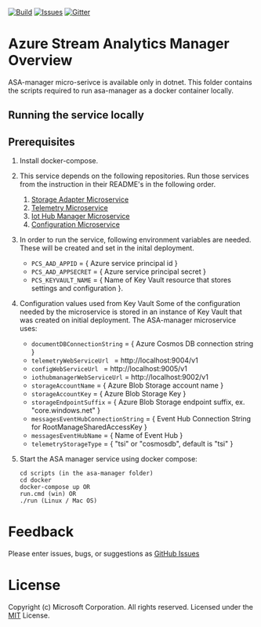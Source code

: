 [![Build][build-badge]][build-url]
[![Issues][issues-badge]][issues-url]
[![Gitter][gitter-badge]][gitter-url]

# Azure Stream Analytics Manager Overview

ASA-manager micro-serivce is available only in dotnet. This folder contains the scripts required to run asa-manager as a docker container locally.

## Running the service locally

## Prerequisites

1. Install docker-compose.
2. This service depends on the following repositories. Run those services from the instruction in their README's in the following order.

    1. [Storage Adapter Microservice](https://github.com/Azure/remote-monitoring-services-dotnet/tree/master/storage-adapter)
    1. [Telemetry Microservice][telemetry-microservice-url]
    1. [Iot Hub Manager Microservice](https://github.com/Azure/remote-monitoring-services-dotnet/tree/master/iothub-manager)
    1. [Configuration Microservice][configuration-microservice-url] 

2. In order to run the service, following environment variables are needed. These will be created and set in the inital deployment.

    * `PCS_AAD_APPID` = { Azure service principal id }
    * `PCS_AAD_APPSECRET` = { Azure service principal secret }
    * `PCS_KEYVAULT_NAME` = { Name of Key Vault resource that stores settings and configuration }.

3. Configuration values used from Key Vault
Some of the configuration needed by the microservice is stored in an instance of Key Vault that was created on initial deployment. The ASA-manager microservice uses:
    * `documentDBConnectionString` = { Azure Cosmos DB connection string }
    * `telemetryWebServiceUrl ` = http://localhost:9004/v1
    * `configWebServiceUrl ` = http://localhost:9005/v1
    * `iothubmanagerWebServiceUrl` = http://localhost:9002/v1
    * `storageAccountName` = { Azure Blob Storage account name }
    * `storageAccountKey` = { Azure Blob Storage Key }
    * `storageEndpointSuffix` = { Azure Blob Storage endpoint suffix, 
    ex. "core.windows.net" }
    * `messagesEventHubConnectionString` = { Event Hub Connection String for RootManageSharedAccessKey }
    * `messagesEventHubName` = { Name of Event Hub }
    * `telemetryStorageType` = { "tsi" or "cosmosdb", default is "tsi" }

4. Start the ASA manager service using docker compose:
   ```
   cd scripts (in the asa-manager folder)
   cd docker
   docker-compose up OR
   run.cmd (win) OR
   ./run (Linux / Mac OS)
   ```
# Feedback

Please enter issues, bugs, or suggestions as 
[GitHub Issues](https://github.com/Azure/asa-manager-dotnet/issues)

# License

Copyright (c) Microsoft Corporation. All rights reserved.
Licensed under the [MIT](LICENSE) License.

[build-badge]:https://solutionaccelerators.visualstudio.com/RemoteMonitoring/_apis/build/status/Consolidated%20Repo
[build-url]: https://solutionaccelerators.visualstudio.com/RemoteMonitoring/_build/latest?definitionId=22
[issues-badge]: https://img.shields.io/github/issues/azure/asa-manager-dotnet.svg
[issues-url]: https://github.com/azure/asa-manager-dotnet/issues
[gitter-badge]: https://img.shields.io/gitter/room/azure/iot-solutions.js.svg
[gitter-url]: https://gitter.im/azure/iot-solutions


[asa-url]: https://azure.microsoft.com/services/stream-analytics
[telemetry-microservice-url]: https://github.com/Azure/remote-monitoring-services-dotnet/tree/master/device-telemetry
[configuration-microservice-url]: https://github.com/Azure/remote-monitoring-services-dotnet/tree/master/config
[postman-url]: https://www.getpostman.com
[dotnet-install]: https://www.microsoft.com/net/learn/get-started
[vs-install-url]: https://www.visualstudio.com/downloads
[dotnetcore-tools-url]: https://www.microsoft.com/net/core#windowsvs2017
[omnisharp-url]: https://github.com/OmniSharp/omnisharp-vscode
[windows-envvars-howto-url]: https://superuser.com/questions/949560/how-do-i-set-system-environment-variables-in-windows-10
[docker-compose-install-url]: https://docs.docker.com/compose/install
[rm-arch-url]:https://docs.microsoft.com/azure/iot-suite/iot-suite-remote-monitoring-sample-walkthrough
[run-with-docker-url]:(https://docs.microsoft.com/azure/iot-suite/iot-suite-remote-monitoring-deploy-local#run-the-microservices-in-docker)
